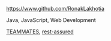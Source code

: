 
<!-- Give link to your github home page -->
<span id="github">https://www.github.com/RonakLakhotia</span>

<!-- Give up to 3 expertise areas that you claim credit for -->
<span id="areas">Java, JavaScript, Web Development</span>

<!-- Give your internal and external projects related to the module -->
<span id="projects">[TEAMMATES](https://github.com/TEAMMATES/teammates), [rest-assured](https://github.com/rest-assured/rest-assured)</span>